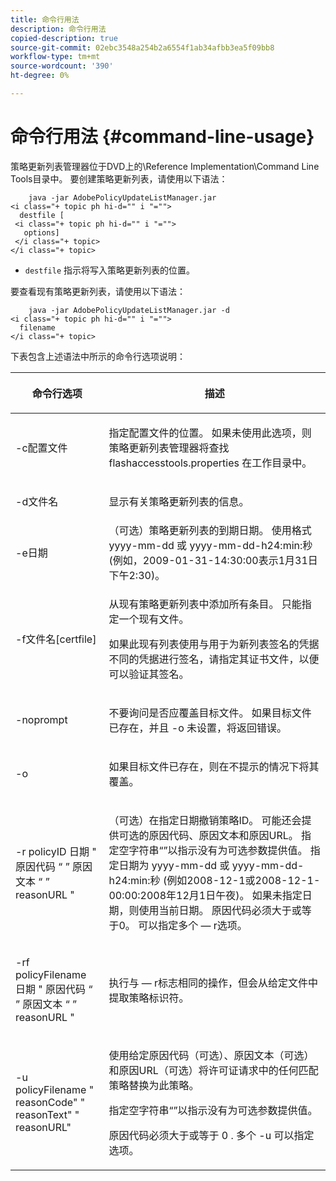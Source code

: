 ```yaml
---
title: 命令行用法
description: 命令行用法
copied-description: true
source-git-commit: 02ebc3548a254b2a6554f1ab34afbb3ea5f09bb8
workflow-type: tm+mt
source-wordcount: '390'
ht-degree: 0%

---
```


# 命令行用法 {#command-line-usage}

策略更新列表管理器位于DVD上的\Reference Implementation\Command Line Tools目录中。 要创建策略更新列表，请使用以下语法：

```
    java -jar AdobePolicyUpdateListManager.jar  
<i class="+ topic ph hi-d="" i "="">
  destfile [ 
 <i class="+ topic ph hi-d="" i "="">
   options]  
 </i class="+ topic> 
</i class="+ topic>
```

* `destfile` 指示将写入策略更新列表的位置。

要查看现有策略更新列表，请使用以下语法：

```
    java -jar AdobePolicyUpdateListManager.jar -d  
<i class="+ topic ph hi-d="" i "="">
  filename 
</i class="+ topic>
```

下表包含上述语法中所示的命令行选项说明：

<table frame="all" colsep="1" rowsep="1" class="+ topic/table adobe-d/table " id="table_ghb_jqy_n4"> 
 <thead class="- topic/thead "> 
  <tr rowsep="1" class="- topic/row "> 
   <th colname="1" class="- topic/entry entry"> <p class="- topic/p ">命令行选项 </p> </th> 
   <th colname="2" class="- topic/entry entry"> <p class="- topic/p ">描述 </p> </th> 
  </tr> 
 </thead>
 <tbody class="- topic/tbody "> 
  <tr rowsep="1" class="- topic/row "> 
   <td colname="1" class="- topic/entry "> <span class="+ topic/ph pr-d/codeph codeph"> -c配置文件 </span> </td> 
   <td colname="2" class="- topic/entry "> <p class="- topic/p ">指定配置文件的位置。 如果未使用此选项，则策略更新列表管理器将查找 <span class="filepath"> flashaccesstools.properties </span> 在工作目录中。 </p> </td> 
  </tr> 
  <tr rowsep="1" class="- topic/row "> 
   <td colname="1" class="- topic/entry "> <p class="- topic/p "> <span class="+ topic/ph pr-d/codeph codeph"> -d文件名 </span> </p> </td> 
   <td colname="2" class="- topic/entry "> <p class="- topic/p ">显示有关策略更新列表的信息。 </p> </td> 
  </tr> 
  <tr rowsep="1" class="- topic/row "> 
   <td colname="1" class="- topic/entry "> <span class="+ topic/ph pr-d/codeph codeph"> -e日期 </span> </td> 
   <td colname="2" class="- topic/entry "> （可选）策略更新列表的到期日期。 使用格式 <span class="+ topic/ph pr-d/codeph codeph"> yyyy-mm-dd </span> 或 <span class="+ topic/ph pr-d/codeph codeph"> yyyy-mm-dd-h24:min:秒 </span> (例如，2009-01-31-14:30:00表示1月31日下午2:30)。 </td> 
  </tr> 
  <tr rowsep="1" class="- topic/row "> 
   <td colname="1" class="- topic/entry "> <span class="+ topic/ph pr-d/codeph codeph"> -f文件名[certfile] </span> </td> 
   <td colname="2" class="- topic/entry "> <p class="- topic/p ">从现有策略更新列表中添加所有条目。 只能指定一个现有文件。 </p> <p class="- topic/p ">如果此现有列表使用与用于为新列表签名的凭据不同的凭据进行签名，请指定其证书文件，以便可以验证其签名。 </p> </td> 
  </tr> 
  <tr rowsep="1" class="- topic/row "> 
   <td colname="1" class="- topic/entry "> <span class="+ topic/ph pr-d/codeph codeph"> -noprompt </span> </td> 
   <td colname="2" class="- topic/entry "> <p class="- topic/p ">不要询问是否应覆盖目标文件。 如果目标文件已存在，并且 <span class="codeph"> -o </span> 未设置，将返回错误。 </p> </td> 
  </tr> 
  <tr rowsep="1" class="- topic/row "> 
   <td colname="1" class="- topic/entry "> <span class="codeph"> -o </span> </td> 
   <td colname="2" class="- topic/entry "> <p class="- topic/p ">如果目标文件已存在，则在不提示的情况下将其覆盖。 </p> </td> 
  </tr> 
  <tr rowsep="1" class="- topic/row "> 
   <td colname="1" class="- topic/entry "> <span class="+ topic/ph pr-d/codeph codeph"> -r policyID </span> <span class="+ topic/ph pr-d/codeph codeph"> 日期 </span> " <span class="+ topic/ph pr-d/codeph codeph"> 原因代码 </span>“ ” <span class="+ topic/ph pr-d/codeph codeph"> 原因文本 </span>“ ” <span class="+ topic/ph pr-d/codeph codeph"> reasonURL </span>" </td> 
   <td colname="2" class="- topic/entry "> <p class="- topic/p ">（可选）在指定日期撤销策略ID。 可能还会提供可选的原因代码、原因文本和原因URL。 指定空字符串“”以指示没有为可选参数提供值。 指定日期为 <span class="+ topic/ph pr-d/codeph codeph"> yyyy-mm-dd </span> 或 <span class="+ topic/ph pr-d/codeph codeph"> yyyy-mm-dd-h24:min:秒 </span> (例如2008-12-1或2008-12-1-00:00:2008年12月1日午夜)。 如果未指定日期，则使用当前日期。 原因代码必须大于或等于0。 可以指定多个 — r选项。 </p> </td> 
  </tr> 
  <tr rowsep="1" class="- topic/row "> 
   <td colname="1" class="- topic/entry "> <p class="- topic/p ">-rf <span class="+ topic/ph pr-d/codeph codeph"> policyFilename </span> <span class="+ topic/ph pr-d/codeph codeph"> 日期 </span> " <span class="+ topic/ph pr-d/codeph codeph"> 原因代码 </span>“ ” <span class="+ topic/ph pr-d/codeph codeph"> 原因文本 </span>“ ” <span class="+ topic/ph pr-d/codeph codeph"> reasonURL </span>" </p> </td> 
   <td colname="2" class="- topic/entry "> <p class="- topic/p ">执行与 — r标志相同的操作，但会从给定文件中提取策略标识符。 </p> </td> 
  </tr> 
  <tr rowsep="0" class="- topic/row "> 
   <td colname="1" class="- topic/entry "> <span class="codeph"> -u policyFilename " reasonCode" " reasonText" " reasonURL" </span> </td> 
   <td colname="2" class="- topic/entry "> <p>使用给定原因代码（可选）、原因文本（可选）和原因URL（可选）将许可证请求中的任何匹配策略替换为此策略。 </p> <p>指定空字符串“”以指示没有为可选参数提供值。 </p> <p>原因代码必须大于或等于 <span class="codeph"> 0 </span>. 多个 <span class="codeph"> -u </span> 可以指定选项。 </p> </td> 
  </tr> 
 </tbody> 
</table>
